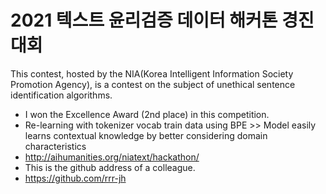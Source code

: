 # 2021 텍스트 윤리검증 데이터 해커톤 경진대회

 This contest, hosted by the NIA(Korea Intelligent Information Society Promotion Agency), is a contest on the subject of unethical sentence identification algorithms.
 
- I won the Excellence Award (2nd place) in this competition.
- Re-learning with tokenizer vocab train data using BPE >> Model easily learns contextual knowledge by better considering domain characteristics
- http://aihumanities.org/niatext/hackathon/
- This is the github address of a colleague.
 - https://github.com/rrr-jh
